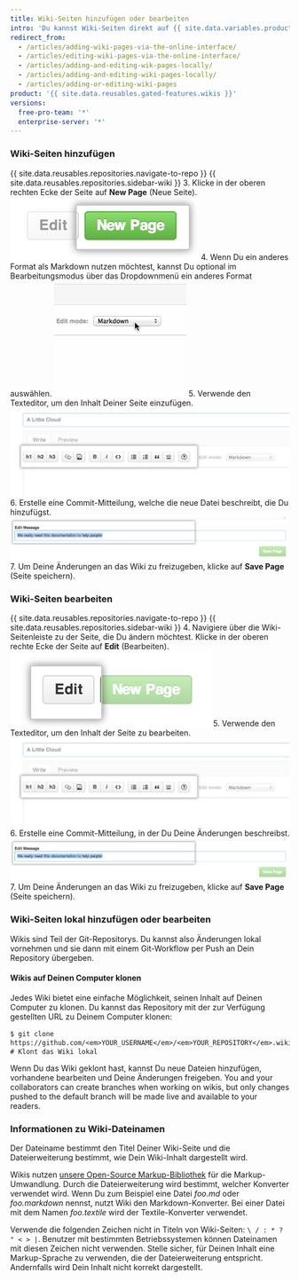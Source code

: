 ```yaml
---
title: Wiki-Seiten hinzufügen oder bearbeiten
intro: 'Du kannst Wiki-Seiten direkt auf {{ site.data.variables.product.product_name }} oder lokal über die Befehlszeile hinzufügen und bearbeiten.'
redirect_from:
  - /articles/adding-wiki-pages-via-the-online-interface/
  - /articles/editing-wiki-pages-via-the-online-interface/
  - /articles/adding-and-editing-wik-pages-locally/
  - /articles/adding-and-editing-wiki-pages-locally/
  - /articles/adding-or-editing-wiki-pages
product: '{{ site.data.reusables.gated-features.wikis }}'
versions:
  free-pro-team: '*'
  enterprise-server: '*'
---
```


### Wiki-Seiten hinzufügen

{{ site.data.reusables.repositories.navigate-to-repo }}
{{ site.data.reusables.repositories.sidebar-wiki }}
3. Klicke in der oberen rechten Ecke der Seite auf **New Page** (Neue Seite). ![Schaltfläche „New Page“ (Neue Seite) für Wiki](/assets/images/help/wiki/wiki_new_page_button.png)
4. Wenn Du ein anderes Format als Markdown nutzen möchtest, kannst Du optional im Bearbeitungsmodus über das Dropdownmenü ein anderes Format auswählen. ![Wiki-Markup-Auswahl](/assets/images/help/wiki/wiki_dropdown_markup.gif)
5. Verwende den Texteditor, um den Inhalt Deiner Seite einzufügen. ![Wiki-WYSIWYG](/assets/images/help/wiki/wiki_wysiwyg.png)
6. Erstelle eine Commit-Mitteilung, welche die neue Datei beschreibt, die Du hinzufügst. ![Wiki-Commit-Mitteilung](/assets/images/help/wiki/wiki_commit_message.png)
7. Um Deine Änderungen an das Wiki zu freizugeben, klicke auf **Save Page** (Seite speichern).

### Wiki-Seiten bearbeiten

{{ site.data.reusables.repositories.navigate-to-repo }}
{{ site.data.reusables.repositories.sidebar-wiki }}
4. Navigiere über die Wiki-Seitenleiste zu der Seite, die Du ändern möchtest. Klicke in der oberen rechte Ecke der Seite auf **Edit** (Bearbeiten). ![Schaltfläche „Edit“ (Bearbeiten) für Wiki-Seite](/assets/images/help/wiki/wiki_edit_page_button.png)
5. Verwende den Texteditor, um den Inhalt der Seite zu bearbeiten. ![Wiki-WYSIWYG](/assets/images/help/wiki/wiki_wysiwyg.png)
6. Erstelle eine Commit-Mitteilung, in der Du Deine Änderungen beschreibst. ![Wiki-Commit-Mitteilung](/assets/images/help/wiki/wiki_commit_message.png)
7. Um Deine Änderungen an das Wiki zu freizugeben, klicke auf **Save Page** (Seite speichern).

### Wiki-Seiten lokal hinzufügen oder bearbeiten

Wikis sind Teil der Git-Repositorys. Du kannst also Änderungen lokal vornehmen und sie dann mit einem Git-Workflow per Push an Dein Repository übergeben.

#### Wikis auf Deinen Computer klonen

Jedes Wiki bietet eine einfache Möglichkeit, seinen Inhalt auf Deinen Computer zu klonen. Du kannst das Repository mit der zur Verfügung gestellten URL zu Deinem Computer klonen:

```shell
$ git clone https://github.com/<em>YOUR_USERNAME</em>/<em>YOUR_REPOSITORY</em>.wiki.git
# Klont das Wiki lokal
```

Wenn Du das Wiki geklont hast, kannst Du neue Dateien hinzufügen, vorhandene bearbeiten und Deine Änderungen freigeben. You and your collaborators can create branches when working on wikis, but only changes pushed to the default branch will be made live and available to your readers.

### Informationen zu Wiki-Dateinamen

Der Dateiname bestimmt den Titel Deiner Wiki-Seite und die Dateierweiterung bestimmt, wie Dein Wiki-Inhalt dargestellt wird.

Wikis nutzen [unsere Open-Source Markup-Bibliothek](https://github.com/github/markup) für die Markup-Umwandlung. Durch die Dateierweiterung wird bestimmt, welcher Konverter verwendet wird. Wenn Du zum Beispiel eine Datei *foo.md* oder *foo.markdown* nennst, nutzt Wiki den Markdown-Konverter. Bei einer Datei mit dem Namen *foo.textile* wird der Textile-Konverter verwendet.

Verwende die folgenden Zeichen nicht in Titeln von Wiki-Seiten: `\ / : * ? " < > |`. Benutzer mit bestimmten Betriebssystemen können Dateinamen mit diesen Zeichen nicht verwenden. Stelle sicher, für Deinen Inhalt eine Markup-Sprache zu verwenden, die der Dateierweiterung entspricht. Andernfalls wird Dein Inhalt nicht korrekt dargestellt.
